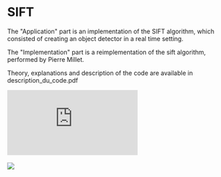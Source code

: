 # SIFT

The "Application" part is an implementation of the SIFT algorithm, which consisted of creating an object detector in a real time setting.

The "Implementation" part is a reimplementation of the sift algorithm, performed by Pierre Millet.


Theory, explanations and description of the code are available in description_du_code.pdf

![Description du code :](https://github.com/lucaswannen/SIFT/blob/main/Description_du_code.pdf "some discription")

<image src="/blog/images/something.pdf"/>
